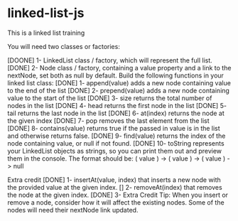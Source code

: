 # linked-list-js

This is a linked list training

You will need two classes or factories:

[DOONE] 1- LinkedList class / factory, which will represent the full list.
[DONE] 2- Node class / factory, containing a value property and a link to the nextNode, set both as null by default.
Build the following functions in your linked list class:
[DONE] 1- append(value) adds a new node containing value to the end of the list
[DONE] 2- prepend(value) adds a new node containing value to the start of the list
[DONE] 3- size returns the total number of nodes in the list
[DONE] 4- head returns the first node in the list
[DONE] 5- tail returns the last node in the list
[DONE] 6- at(index) returns the node at the given index
[DONE] 7- pop removes the last element from the list
[DONE] 8- contains(value) returns true if the passed in value is in the list and otherwise returns false.
[DONE] 9- find(value) returns the index of the node containing value, or null if not found.
[DONE] 10- toString represents your LinkedList objects as strings, so you can print them out and preview them in the console. The format should be: ( value ) -> ( value ) -> ( value ) -> null

Extra credit
[DONE] 1- insertAt(value, index) that inserts a new node with the provided value at the given index.
[] 2- removeAt(index) that removes the node at the given index.
[DONE] 3- Extra Credit Tip: When you insert or remove a node, consider how it will affect the existing nodes. Some of the nodes will need their nextNode link updated.
